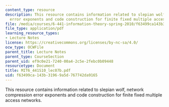 ```yaml
---
content_type: resource
description: This resource contains information related to slepian wolf, network compression
  error exponents and code construction for finite fixed multiple access networks.
file: /media/courses/6-441-information-theory-spring-2010/f63499ca143b31969a5d767742da9165_MIT6_441S10_lec07b.pdf
file_type: application/pdf
learning_resource_types:
- Lecture Notes
license: https://creativecommons.org/licenses/by-nc-sa/4.0/
ocw_type: OCWFile
parent_title: Lecture Notes
parent_type: CourseSection
parent_uid: ef9c0e21-7240-00a4-2c5e-2febc0b09448
resourcetype: Document
title: MIT6_441S10_lec07b.pdf
uid: f63499ca-143b-3196-9a5d-767742da9165
---
```

This resource contains information related to slepian wolf, network compression error exponents and code construction for finite fixed multiple access networks.